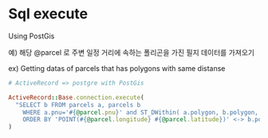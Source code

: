 # Sql execute

Using PostGis



예) 해당 @parcel 로 주변 일정 거리에 속하는 폴리곤을 가진 필지 데이터를 가져오기

ex) Getting datas of parcels that has polygons with same distanse 

```ruby
# ActiveRecord => postgre with PostGis

ActiveRecord::Base.connection.execute(
  "SELECT b FROM parcels a, parcels b 
	WHERE a.pnu='#{@parcel.pnu}' and ST_DWithin( a.polygon, b.polygon, 0.001) 
	ORDER BY 'POINT(#{@parcel.longitude} #{@parcel.latitude})' <-> b.polygon;"
)
```

